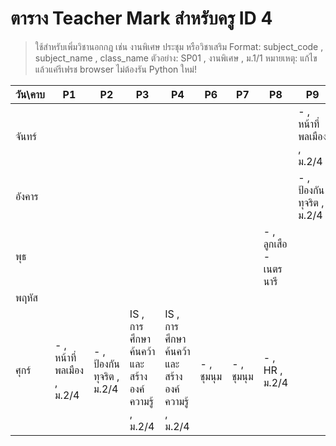 # ตาราง Teacher Mark สำหรับครู ID 4

> ใช้สำหรับเพิ่มวิชานอกกฎ เช่น งานพิเศษ ประชุม หรือวิชาเสริม
> Format: subject_code , subject_name , class_name
> ตัวอย่าง: SP01 , งานพิเศษ , ม.1/1
> หมายเหตุ: แก้ไขแล้วแค่รีเฟรช browser ไม่ต้องรัน Python ใหม่!

| วัน\คาบ | P1 | P2 | P3 | P4 | P6 | P7 | P8 | P9 |
| --- | --- | --- | --- | --- | --- | --- | --- | --- |
| จันทร์ |  |  |  |  |  |  |  | - , หน้าที่พลเมือง  , ม.2/4 |
| อังคาร |  |  |  |  |  |  |  | - , ป้องกันทุจริต , ม.2/4 |
| พุธ |  |  |  |  |  |  | - , ลูกเสือ - เนตรนารี |  |
| พฤหัส |  |  |  |  |  |  |  |  |
| ศุกร์ | - , หน้าที่พลเมือง , ม.2/4 | - , ป้องกันทุจริต , ม.2/4  | IS , การศึกษาค้นคว้าและสร้างองค์ความรู้ , ม.2/4 | IS , การศึกษาค้นคว้าและสร้างองค์ความรู้ , ม.2/4 | - , ชุมนุม   | - , ชุมนุม   | - , HR , ม.2/4 |  |
